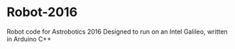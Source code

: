 # Robot-2016
Robot code for Astrobotics 2016
Designed to run on an Intel Galileo, written in Arduino C++
